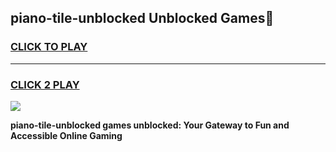 
## piano-tile-unblocked Unblocked Games👋
<h3>
<a href="https://news.freeplayer.one?title=piano-tile-unblocked&ref=16F">CLICK TO PLAY</a></h3>
<hr>

<h3>
<a href="https://news.freeplayer.one?title=piano-tile-unblocked&ref=16F">CLICK 2 PLAY</a>
  
</h3>

<a href="https://news.freeplayer.one?title=piano-tile-unblocked&ref=16F/"><img src="https://clearcache.store/games.png"></a>


**piano-tile-unblocked games unblocked: Your Gateway to Fun and Accessible Online Gaming**
